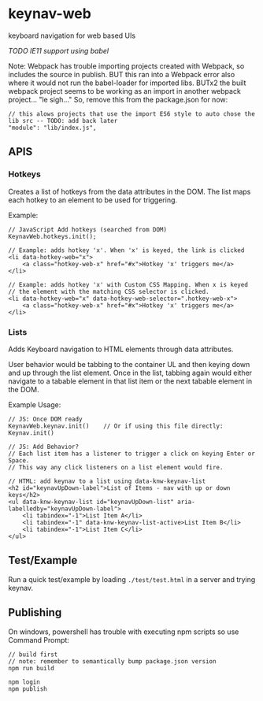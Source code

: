 # keynav-web
keyboard navigation for web based UIs

*TODO IE11 support using babel*

Note: Webpack has trouble importing projects created with Webpack, so includes the source in publish. BUT this ran into a Webpack error also where it would not run the babel-loader for imported libs. BUTx2 the built webpack project seems to be working as an import in another webpack project... "le sigh..." So, remove this from the package.json for now: 
```
// this alows projects that use the import ES6 style to auto chose the lib src -- TODO: add back later
"module": "lib/index.js",
```

## APIS

### Hotkeys
Creates a list of hotkeys from the data attributes in the DOM. The list maps each hotkey to an element to be used for triggering. 

Example:
```
// JavaScript Add hotkeys (searched from DOM)
KeynavWeb.hotkeys.init();

// Example: adds hotkey 'x'. When 'x' is keyed, the link is clicked
<li data-hotkey-web="x">
    <a class="hotkey-web-x" href="#x">Hotkey 'x' triggers me</a>
</li>

// Example: adds hotkey 'x' with Custom CSS Mapping. When x is keyed
// the element with the matching CSS selector is clicked.
<li data-hotkey-web="x" data-hotkey-web-selector=".hotkey-web-x">
    <a class="hotkey-web-x" href="#x">Hotkey 'x' triggers me</a>
</li>
```

### Lists

Adds Keyboard navigation to HTML elements through data attributes.

User behavior would be tabbing to the container UL and then keying down and 
up through the list element. Once in the list, tabbing again would either 
navigate to a tabable element in that list item or the next tabable element 
in the DOM.

Example Usage:
```
// JS: Once DOM ready
KeynavWeb.keynav.init()    // Or if using this file directly: Keynav.init()

// JS: Add Behavior?
// Each list item has a listener to trigger a click on keying Enter or Space.
// This way any click listeners on a list element would fire.

// HTML: add keynav to a list using data-knw-keynav-list
<h2 id="keynavUpDown-label">List of Items - nav with up or down keys</h2>
<ul data-knw-keynav-list id="keynavUpDown-list" aria-labelledby="keynavUpDown-label">
    <li tabindex="-1">List Item A</li>
    <li tabindex="-1" data-knw-keynav-list-active>List Item B</li>
    <li tabindex="-1">List Item C</li>
</ul>
```

## Test/Example

Run a quick test/example by loading `./test/test.html` in a server and trying keynav.

## Publishing

On windows, powershell has trouble with executing npm scripts so use Command 
Prompt:

```
// build first
// note: remember to semantically bump package.json version
npm run build

npm login
npm publish
```
